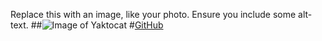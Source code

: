 Replace this with an image, like your photo. Ensure you include some alt-text.
##![Image of Yaktocat](https://octodex.github.com/images/yaktocat.png)
#[GitHub](http://github.com)
